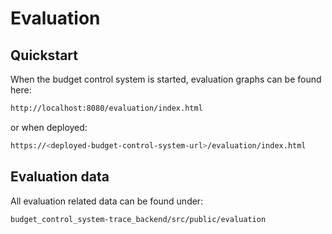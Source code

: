 # Evaluation

## Quickstart

When the budget control system is started, evaluation graphs can be found here:

```bash
http://localhost:8080/evaluation/index.html
```

or when deployed:

```bash
https://<deployed-budget-control-system-url>/evaluation/index.html
```

## Evaluation data

All evaluation related data can be found under:

```
budget_control_system-trace_backend/src/public/evaluation
```
